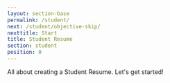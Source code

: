 ```yaml
---
layout: section-base
permalink: /student/
next: /student/objective-skip/
nexttitle: Start
title: Student Resume
section: student
position: 0
---
```


All about creating a Student Resume. Let's get started!